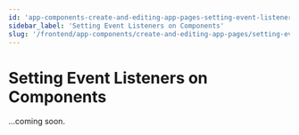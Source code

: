 ```yaml
---
id: 'app-components-create-and-editing-app-pages-setting-event-listeners-on-components'
sidebar_label: 'Setting Event Listeners on Components'
slug: '/frontend/app-components/create-and-editing-app-pages/setting-event-listeners-on-components'
---
```


# Setting Event Listeners on Components

...coming soon.
